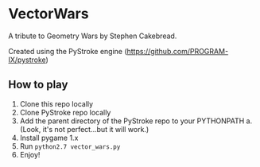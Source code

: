 VectorWars
==========

A tribute to Geometry Wars by Stephen Cakebread.

Created using the PyStroke engine (https://github.com/PROGRAM-IX/pystroke)

How to play
-----------

1. Clone this repo locally
1. Clone PyStroke repo locally
1. Add the parent directory of the PyStroke repo to your PYTHONPATH
a. (Look, it's not perfect...but it will work.)
1. Install pygame 1.x
1. Run `python2.7 vector_wars.py`
1. Enjoy!
